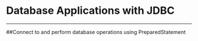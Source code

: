 # Database Applications with JDBC
---

##Connect to and perform database operations using PreparedStatement